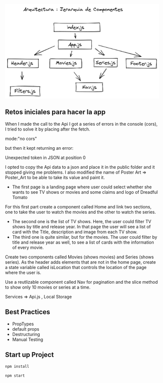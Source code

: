 ![](src/assets/componentes.png)

## Retos iniciales para hacer la app

When I made the call to the Api I got a series of errors in the console (cors), I tried to solve it by placing after the fetch.

mode:"no cors"

but then it kept returning an error:

Unexpected token in JSON at position 0

I opted to copy the Api data to a json and place it in the public folder and it stopped giving me problems. I also modified the name of Poster Art => Poster_Art to be able to take its value and paint it.

* The first page is a landing page where user could select whether she wants to see TV shows or movies and some claims and logo of Dreadful Tomato

For this first part create a component called Home and link two sections, one to take the user to watch the movies and the other to watch the series.

* The second one is the list of TV shows. Here, the user could filter TV shows by title and
 release year. In that page the user will see a list of card with the Title, description
 and image from each TV show. 
* The third one is quite similar, but for the movies. The user could filter by title and
 release year as well, to see a list of cards with the information of every movie.

Create two components called Movies (shows movies) and Series (shows series).
As the header adds elements that are not in the home page, create a state variable called isLocation that controls the location of the page where the user is.

Use a reutlizable component called Nav for pagination and the slice method to show only 10 movies or series at a time.

Services => Api.js , Local Storage

## Best Practices
- PropTypes
- default props
- Destructuring
- Manual Testing

## Start up Project

``` 
npm install 
```
```
npm start

